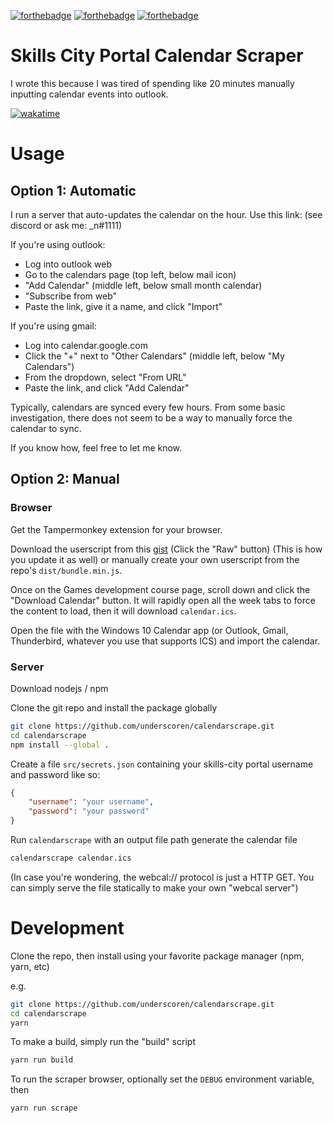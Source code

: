 [![forthebadge](https://forthebadge.com/images/badges/60-percent-of-the-time-works-every-time.svg)](https://forthebadge.com) [![forthebadge](https://forthebadge.com/images/badges/made-with-javascript.svg)](https://forthebadge.com) [![forthebadge](https://forthebadge.com/images/badges/built-with-love.svg)](https://forthebadge.com)

# Skills City Portal Calendar Scraper

I wrote this because I was tired of spending like 20 minutes manually inputting calendar events into outlook.

[![wakatime](https://wakatime.com/badge/user/11612492-942b-4434-89a1-5e31d943fa36/project/6128f755-2ddd-4ef4-b1ce-188971ead674.svg?style=for-the-badge)](https://wakatime.com/badge/user/11612492-942b-4434-89a1-5e31d943fa36/project/6128f755-2ddd-4ef4-b1ce-188971ead674.svg)

# Usage

## Option 1: Automatic

I run a server that auto-updates the calendar on the hour. Use this link: (see discord or ask me: _n#1111)

If you're using outlook:
 - Log into outlook web
 - Go to the calendars page (top left, below mail icon)
 - "Add Calendar" (middle left, below small month calendar)
 - "Subscribe from web"
 - Paste the link, give it a name, and click "Import"

If you're using gmail:
 - Log into calendar.google.com
 - Click the "+" next to "Other Calendars" (middle left, below "My Calendars")
 - From the dropdown, select "From URL"
 - Paste the link, and click "Add Calendar"

Typically, calendars are synced every few hours. From some basic investigation, there does not seem to be a way to manually force the calendar to sync.

If you know how, feel free to let me know.

## Option 2: Manual

### Browser

Get the Tampermonkey extension for your browser.

Download the userscript from this [gist](https://gist.github.com/underscoren/a1e4d0a4807224a840219b6d1cd2e74b) (Click the "Raw" button) (This is how you update it as well) or manually create your own userscript from the repo's `dist/bundle.min.js`.

Once on the Games development course page, scroll down and click the "Download Calendar" button. It will rapidly open all the week tabs to force the content to load, then it will download `calendar.ics`. 

Open the file with the Windows 10 Calendar app (or Outlook, Gmail, Thunderbird, whatever you use that supports ICS) and import the calendar.

### Server

Download nodejs / npm

Clone the git repo and install the package globally

```bash
git clone https://github.com/underscoren/calendarscrape.git
cd calendarscrape
npm install --global .
```

Create a file `src/secrets.json` containing your skills-city portal username and password like so:
```json
{
    "username": "your username",
    "password": "your password"
}
```

Run `calendarscrape` with an output file path generate the calendar file

```bash
calendarscrape calendar.ics
```

(In case you're wondering, the webcal:// protocol is just a HTTP GET. You can simply serve the file statically to make your own "webcal server")

# Development

Clone the repo, then install using your favorite package manager (npm, yarn, etc)

e.g.
```bash
git clone https://github.com/underscoren/calendarscrape.git
cd calendarscrape
yarn
```

To make a build, simply run the "build" script

```bash
yarn run build
```

To run the scraper browser, optionally set the `DEBUG` environment variable, then
```bash
yarn run scrape
```